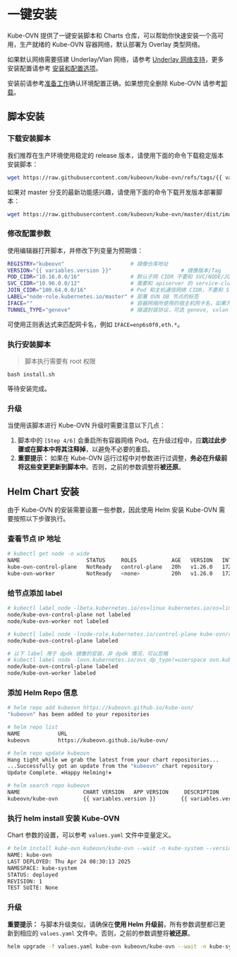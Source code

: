 # 一键安装

Kube-OVN 提供了一键安装脚本和 Charts 仓库，可以帮助你快速安装一个高可用，生产就绪的 Kube-OVN 容器网络，默认部署为 Overlay 类型网络。

如果默认网络需要搭建 Underlay/Vlan 网络，请参考 [Underlay 网络支持](./underlay.md)，更多安装配置请参考 [安装和配置选项](../reference/setup-options.md)。

安装前请参考[准备工作](./prepare.md)确认环境配置正确。如果想完全删除 Kube-OVN 请参考[卸载](./uninstall.md)。

## 脚本安装

### 下载安装脚本

我们推荐在生产环境使用稳定的 release 版本，请使用下面的命令下载稳定版本安装脚本：

```bash
wget https://raw.githubusercontent.com/kubeovn/kube-ovn/refs/tags/{{ variables.version }}/dist/images/install.sh
```

如果对 master 分支的最新功能感兴趣，请使用下面的命令下载开发版本部署脚本：

```bash
wget https://raw.githubusercontent.com/kubeovn/kube-ovn/master/dist/images/install.sh
```

### 修改配置参数

使用编辑器打开脚本，并修改下列变量为预期值：

```bash
REGISTRY="kubeovn"                     # 镜像仓库地址
VERSION="{{ variables.version }}"                      # 镜像版本/Tag
POD_CIDR="10.16.0.0/16"                # 默认子网 CIDR 不要和 SVC/NODE/JOIN CIDR 重叠
SVC_CIDR="10.96.0.0/12"                # 需要和 apiserver 的 service-cluster-ip-range 保持一致
JOIN_CIDR="100.64.0.0/16"              # Pod 和主机通信网络 CIDR，不要和 SVC/NODE/POD CIDR 重叠
LABEL="node-role.kubernetes.io/master" # 部署 OVN DB 节点的标签
IFACE=""                               # 容器网络所使用的宿主机网卡名，如果为空则使用 Kubernetes 中的 Node IP 所在网卡
TUNNEL_TYPE="geneve"                   # 隧道封装协议，可选 geneve, vxlan 或 stt，stt 需要单独编译 ovs 内核模块
```

可使用正则表达式来匹配网卡名，例如 `IFACE=enp6s0f0,eth.*`。

### 执行安装脚本

> 脚本执行需要有 root 权限

`bash install.sh`

等待安装完成。

### 升级

当使用该脚本进行 Kube-OVN 升级时需要注意以下几点：

1. 脚本中的 `[Step 4/6]` 会重启所有容器网络 Pod。在升级过程中，应**跳过此步骤或在脚本中将其注释掉**，以避免不必要的重启。
2. **重要提示：** 如果在 Kube-OVN 运行过程中对参数进行过调整，**务必在升级前将这些变更更新到脚本中**。否则，之前的参数调整将**被还原**。

## Helm Chart 安装

由于 Kube-OVN 的安装需要设置一些参数，因此使用 Helm 安装 Kube-OVN 需要按照以下步骤执行。

### 查看节点 IP 地址

```bash
# kubectl get node -o wide
NAME                     STATUS     ROLES           AGE   VERSION   INTERNAL-IP   EXTERNAL-IP   OS-IMAGE             KERNEL-VERSION      CONTAINER-RUNTIME
kube-ovn-control-plane   NotReady   control-plane   20h   v1.26.0   172.18.0.3    <none>        Ubuntu 22.04.1 LTS   5.10.104-linuxkit   containerd://1.6.9
kube-ovn-worker          NotReady   <none>          20h   v1.26.0   172.18.0.2    <none>        Ubuntu 22.04.1 LTS   5.10.104-linuxkit   containerd://1.6.9
```

### 给节点添加 label

```bash
# kubectl label node -lbeta.kubernetes.io/os=linux kubernetes.io/os=linux --overwrite
node/kube-ovn-control-plane not labeled
node/kube-ovn-worker not labeled

# kubectl label node -lnode-role.kubernetes.io/control-plane kube-ovn/role=master --overwrite
node/kube-ovn-control-plane labeled

# 以下 label 用于 dpdk 镜像的安装，非 dpdk 情况，可以忽略
# kubectl label node -lovn.kubernetes.io/ovs_dp_type!=userspace ovn.kubernetes.io/ovs_dp_type=kernel --overwrite
node/kube-ovn-control-plane labeled
node/kube-ovn-worker labeled
```

### 添加 Helm Repo 信息

```bash
# helm repo add kubeovn https://kubeovn.github.io/kube-ovn/
"kubeovn" has been added to your repositories

# helm repo list
NAME            URL
kubeovn         https://kubeovn.github.io/kube-ovn/

# helm repo update kubeovn
Hang tight while we grab the latest from your chart repositories...
...Successfully got an update from the "kubeovn" chart repository
Update Complete. ⎈Happy Helming!⎈

# helm search repo kubeovn
NAME                    CHART VERSION   APP VERSION     DESCRIPTION
kubeovn/kube-ovn        {{ variables.version }}        {{ variables.version }}         Helm chart for Kube-OVN
```

### 执行 helm install 安装 Kube-OVN

Chart 参数的设置，可以参考 `values.yaml` 文件中变量定义。

```bash
# helm install kube-ovn kubeovn/kube-ovn --wait -n kube-system --version {{ variables.version }}
NAME: kube-ovn
LAST DEPLOYED: Thu Apr 24 08:30:13 2025
NAMESPACE: kube-system
STATUS: deployed
REVISION: 1
TEST SUITE: None
```

### 升级

**重要提示：** 与脚本升级类似，请确保在**使用 Helm 升级前**，所有参数调整都已更新到相应的 `values.yaml` 文件中。否则，之前的参数调整将**被还原**。

```bash
helm upgrade -f values.yaml kube-ovn kubeovn/kube-ovn --wait -n kube-system --version {{ variables.version }}
```
